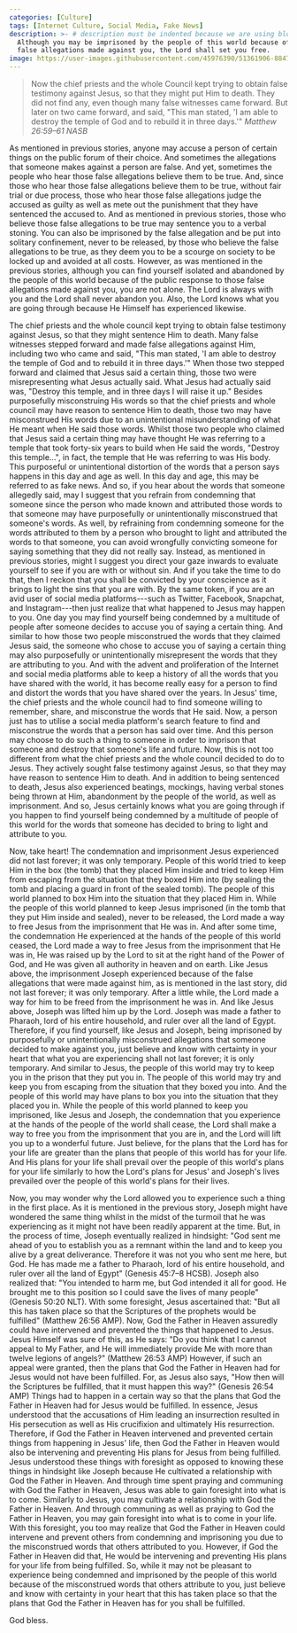 ```yaml
---
categories: [Culture]
tags: [Internet Culture, Social Media, Fake News]
description: >- # description must be indented because we are using block scalar
  Although you may be imprisoned by the people of this world because of the
  false allegations made against you, the Lord shall set you free.
image: https://user-images.githubusercontent.com/45976390/51361906-88473100-1a9f-11e9-9cde-c1dc80544c5d.jpg
---
```


> Now the chief priests and the whole Council kept trying to obtain false
testimony against Jesus, so that they might put Him to death. They did not
find any, even though many false witnesses came forward. But later on two
came forward, and said, "This man stated, 'I am able to destroy the temple
of God and to rebuild it in three days.'" <cite>Matthew 26:59–61 NASB</cite>

As mentioned in previous stories, anyone may accuse a person of certain things
on the public forum of their choice. And sometimes the allegations that someone
makes against a person are false. And yet, sometimes the people who hear those
false allegations believe them to be true. And, since those who hear those false
allegations believe them to be true, without fair trial or due process, those
who hear those false allegations judge the accused as guilty as well as mete out
the punishment that they have sentenced the accused to. And as mentioned in
previous stories, those who believe those false allegations to be true may
sentence you to a verbal stoning. You can also be imprisoned by the false
allegation and be put into solitary confinement, never to be released, by those
who believe the false allegations to be true, as they deem you to be a scourge
on society to be locked up and avoided at all costs. However, as was mentioned
in the previous stories, although you can find yourself isolated and abandoned
by the people of this world because of the public response to those false
allegations made against you, you are not alone. The Lord is always with you and
the Lord shall never abandon you. Also, the Lord knows what you are going
through because He Himself has experienced likewise.

The chief priests and the whole council kept trying to obtain false testimony
against Jesus, so that they might sentence Him to death. Many false witnesses
stepped forward and made false allegations against Him, including two who came
and said, "This man stated, 'I am able to destroy the temple of God and to
rebuild it in three days.'" When those two stepped forward and claimed that
Jesus said a certain thing, those two were misrepresenting what Jesus actually
said. What Jesus had actually said was, "Destroy this temple, and in three days
I will raise it up." Besides purposefully misconstruing His words so that the
chief priests and whole council may have reason to sentence Him to death, those
two may have misconstrued His words due to an unintentional misunderstanding of
what He meant when He said those words. Whilst those two people who claimed that
Jesus said a certain thing may have thought He was referring to a temple that
took forty-six years to build when He said the words, "Destroy this temple...",
in fact, the temple that He was referring to was His body. This purposeful or
unintentional distortion of the words that a person says happens in this day and
age as well. In this day and age, this may be referred to as fake news. And so,
if you hear about the words that someone allegedly said, may I suggest that you
refrain from condemning that someone since the person who made known and
attributed those words to that someone may have purposefully or unintentionally
misconstrued that someone's words. As well, by refraining from condemning
someone for the words attributed to them by a person who brought to light and
attributed the words to that someone, you can avoid wrongfully convicting
someone for saying something that they did not really say. Instead, as mentioned
in previous stories, might I suggest you direct your gaze inwards to evaluate
yourself to see if you are with or without sin. And if you take the time to do
that, then I reckon that you shall be convicted by your conscience as it brings
to light the sins that you are with. By the same token, if you are an avid user
of social media platforms---such as Twitter, Facebook, Snapchat, and
Instagram---then just realize that what happened to Jesus may happen to you. One
day you may find yourself being condemned by a multitude of people after someone
decides to accuse you of saying a certain thing. And similar to how those two
people misconstrued the words that they claimed Jesus said, the someone who
chose to accuse you of saying a certain thing may also purposefully or
unintentionally misrepresent the words that they are attributing to you. And
with the advent and proliferation of the Internet and social media platforms
able to keep a history of all the words that you have shared with the world, it
has become really easy for a person to find and distort the words that you have
shared over the years. In Jesus' time, the chief priests and the whole council
had to find someone willing to remember, share, and misconstrue the words that
He said. Now, a person just has to utilise a social media platform's search
feature to find and misconstrue the words that a person has said over time. And
this person may choose to do such a thing to someone in order to imprison that
someone and destroy that someone's life and future. Now, this is not too
different from what the chief priests and the whole council decided to do to
Jesus. They actively sought false testimony against Jesus, so that they may have
reason to sentence Him to death. And in addition to being sentenced to death,
Jesus also experienced beatings, mockings, having verbal stones being thrown at
Him, abandonment by the people of the world, as well as imprisonment. And so,
Jesus certainly knows what you are going through if you happen to find yourself
being condemned by a multitude of people of this world for the words that
someone has decided to bring to light and attribute to you.

Now, take heart! The condemnation and imprisonment Jesus experienced did not
last forever; it was only temporary. People of this world tried to keep Him in
the box (the tomb) that they placed Him inside and tried to keep Him from
escaping from the situation that they boxed Him into (by sealing the tomb and
placing a guard in front of the sealed tomb). The people of this world planned
to box Him into the situation that they placed Him in. While the people of this
world planned to keep Jesus imprisoned (in the tomb that they put Him inside and
sealed), never to be released, the Lord made a way to free Jesus from the
imprisonment that He was in. And after some time, the condemnation He
experienced at the hands of the people of this world ceased, the Lord made a way
to free Jesus from the imprisonment that He was in, He was raised up by the Lord
to sit at the right hand of the Power of God, and He was given all authority in
heaven and on earth. Like Jesus above, the imprisonment Joseph experienced
because of the false allegations that were made against him, as is mentioned in
the last story, did not last forever; it was only temporary. After a little
while, the Lord made a way for him to be freed from the imprisonment he was in.
And like Jesus above, Joseph was lifted him up by the Lord. Joseph was made a
father to Pharaoh, lord of his entire household, and ruler over all the land of
Egypt. Therefore, if you find yourself, like Jesus and Joseph, being imprisoned
by purposefully or unintentionally misconstrued allegations that someone decided
to make against you, just believe and know with certainty in your heart that
what you are experiencing shall not last forever; it is only temporary. And
similar to Jesus, the people of this world may try to keep you in the prison
that they put you in. The people of this world may try and keep you from
escaping from the situation that they boxed you into. And the people of this
world may have plans to box you into the situation that they placed you in.
While the people of this world planned to keep you imprisoned, like Jesus and
Joseph, the condemnation that you experience at the hands of the people of the
world shall cease, the Lord shall make a way to free you from the imprisonment
that you are in, and the Lord will lift you up to a wonderful future. Just
believe, for the plans that the Lord has for your life are greater than the
plans that people of this world has for your life. And His plans for your life
shall prevail over the people of this world's plans for your life similarly to
how the Lord's plans for Jesus' and Joseph's lives prevailed over the people of
this world's plans for their lives.

Now, you may wonder why the Lord allowed you to experience such a thing in the
first place. As it is mentioned in the previous story, Joseph might have
wondered the same thing whilst in the midst of the turmoil that he was
experiencing as it might not have been readily apparent at the time. But, in the
process of time, Joseph eventually realized in hindsight: "God sent me ahead of
you to establish you as a remnant within the land and to keep you alive by a
great deliverance. Therefore it was not you who sent me here, but God. He has
made me a father to Pharaoh, lord of his entire household, and ruler over all
the land of Egypt" (Genesis 45:7–8 HCSB). Joseph also realized that: "You
intended to harm me, but God intended it all for good. He brought me to this
position so I could save the lives of many people" (Genesis 50:20 NLT). With
some foresight, Jesus ascertained that: "But all this has taken place so that
the Scriptures of the prophets would be fulfilled" (Matthew 26:56 AMP). Now, God
the Father in Heaven assuredly could have intervened and prevented the things
that happened to Jesus. Jesus Himself was sure of this, as He says: "Do you
think that I cannot appeal to My Father, and He will immediately provide Me with
more than twelve legions of angels?" (Matthew 26:53 AMP) However, if such an
appeal were granted, then the plans that God the Father in Heaven had for Jesus
would not have been fulfilled. For, as Jesus also says, "How then will the
Scriptures be fulfilled, that it must happen this way?" (Genesis 26:54 AMP)
Things had to happen in a certain way so that the plans that God the Father in
Heaven had for Jesus would be fulfilled. In essence, Jesus understood that the
accusations of Him leading an insurrection resulted in His persecution as well
as His crucifixion and ultimately His resurrection. Therefore, if God the Father
in Heaven intervened and prevented certain things from happening in Jesus' life,
then God the Father in Heaven would also be intervening and preventing His plans
for Jesus from being fulfilled. Jesus understood these things with foresight as
opposed to knowing these things in hindsight like Joseph because He cultivated a
relationship with God the Father in Heaven. And through time spent praying and
communing with God the Father in Heaven, Jesus was able to gain foresight into
what is to come. Similarly to Jesus, you may cultivate a relationship with God
the Father in Heaven. And through communing as well as praying to God the Father
in Heaven, you may gain foresight into what is to come in your life. With this
foresight, you too may realize that God the Father in Heaven could intervene and
prevent others from condemning and imprisoning you due to the misconstrued words
that others attributed to you. However, if God the Father in Heaven did that, He
would be intervening and preventing His plans for your life from being
fulfilled. So, while it may not be pleasant to experience being condemned and
imprisoned by the people of this world because of the misconstrued words that
others attribute to you, just believe and know with certainty in your heart that
this has taken place so that the plans that God the Father in Heaven has for you
shall be fulfilled.

God bless.

